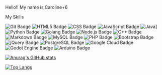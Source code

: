 Hello!!
My name is Caroline+6

My Skills


![Git Badge](https://img.shields.io/badge/Git-F05032?logo=git&logoColor=fff&style=flat)
![HTML5 Badge](https://img.shields.io/badge/HTML5-E34F26?logo=html5&logoColor=fff&style=flat)
![CSS Badge](https://img.shields.io/badge/CSS-639?logo=css&logoColor=fff&style=flat)
![JavaScript Badge](https://img.shields.io/badge/JavaScript-F7DF1E?logo=javascript&logoColor=000&style=flat)
![Java](https://img.shields.io/badge/Java-%23ED8B00.svg??style=for-the-badge&logo=openjdk&logoColor=white)]
![Python Badge](https://img.shields.io/badge/Python-3776AB?logo=python&logoColor=fff&style=flat)
![Golang Badge](https://img.shields.io/badge/golang-00ADD8?&style=plastic&logo=go&logoColor=white)
![Node.js Badge](https://img.shields.io/badge/Node.js-5FA04E?logo=nodedotjs&logoColor=fff&style=flat)
![C++ Badge](https://img.shields.io/badge/C%2B%2B-00599C?logo=cplusplus&logoColor=fff&style=flat-square)
![Markdown Badge](https://img.shields.io/badge/Markdown-000?logo=markdown&logoColor=fff&style=flat)
![MySQL Badge](https://img.shields.io/badge/MySQL-4479A1?logo=mysql&logoColor=fff&style=flat)
![PHP Badge](https://img.shields.io/badge/PHP-777BB4?logo=php&logoColor=fff&style=flat-square)
![Bootstrap Badge](https://img.shields.io/badge/Bootstrap-7952B3?logo=bootstrap&logoColor=fff&style=flat-square)
![jQuery Badge](https://img.shields.io/badge/jQuery-0769AD?logo=jquery&logoColor=fff&style=flat-square)
![PostgreSQL Badge](https://img.shields.io/badge/PostgreSQL-4169E1?logo=postgresql&logoColor=fff&style=flat-square)
![Google Cloud Badge](https://img.shields.io/badge/Google%20Cloud-4285F4?logo=googlecloud&logoColor=fff&style=flat-square)
![Godot Engine Badge](https://img.shields.io/badge/Godot%20Engine-478CBF?logo=godotengine&logoColor=fff&style=flat-square)
![Arduino Badge](https://img.shields.io/badge/Arduino-00878F?logo=arduino&logoColor=fff&style=flat)


[![Anurag's GitHub stats](https://github-readme-stats.vercel.app/api?username=mariacarolinesousa&theme=radical)](https://github.com/anuraghazra/github-readme-stats)

[![Top Langs](https://github-readme-stats.vercel.app/api/top-langs/?username=mariacarolinesousa&layout=compact&theme=radical)](https://github.com/anuraghazra/github-readme-stats)

      

